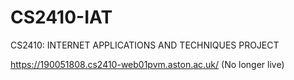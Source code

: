 # CS2410-IAT

CS2410: INTERNET APPLICATIONS AND TECHNIQUES PROJECT

https://190051808.cs2410-web01pvm.aston.ac.uk/ (No longer live)
